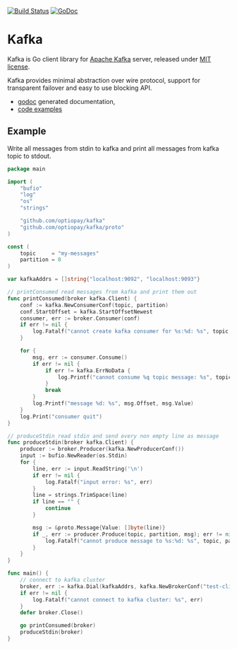 [![Build Status](https://travis-ci.org/optiopay/kafka.svg?branch=master)](https://travis-ci.org/optiopay/kafka)
[![GoDoc](https://godoc.org/github.com/optiopay/kafka?status.png)](https://godoc.org/github.com/optiopay/kafka)

# Kafka

Kafka is Go client library for [Apache Kafka](https://kafka.apache.org/)
server, released under [MIT license](LICENSE]).

Kafka provides minimal abstraction over wire protocol, support for transparent
failover and easy to use blocking API.


* [godoc](https://godoc.org/github.com/optiopay/kafka) generated documentation,
* [code examples](https://godoc.org/github.com/optiopay/kafka#pkg-examples)

## Example

Write all messages from stdin to kafka and print all messages from kafka topic
to stdout.


```go
package main

import (
    "bufio"
    "log"
    "os"
    "strings"

    "github.com/optiopay/kafka"
    "github.com/optiopay/kafka/proto"
)

const (
    topic     = "my-messages"
    partition = 0
)

var kafkaAddrs = []string{"localhost:9092", "localhost:9093"}

// printConsumed read messages from kafka and print them out
func printConsumed(broker kafka.Client) {
    conf := kafka.NewConsumerConf(topic, partition)
    conf.StartOffset = kafka.StartOffsetNewest
    consumer, err := broker.Consumer(conf)
    if err != nil {
        log.Fatalf("cannot create kafka consumer for %s:%d: %s", topic, partition, err)
    }

    for {
        msg, err := consumer.Consume()
        if err != nil {
            if err != kafka.ErrNoData {
                log.Printf("cannot consume %q topic message: %s", topic, err)
            }
            break
        }
        log.Printf("message %d: %s", msg.Offset, msg.Value)
    }
    log.Print("consumer quit")
}

// produceStdin read stdin and send every non empty line as message
func produceStdin(broker kafka.Client) {
    producer := broker.Producer(kafka.NewProducerConf())
    input := bufio.NewReader(os.Stdin)
    for {
        line, err := input.ReadString('\n')
        if err != nil {
            log.Fatalf("input error: %s", err)
        }
        line = strings.TrimSpace(line)
        if line == "" {
            continue
        }

        msg := &proto.Message{Value: []byte(line)}
        if _, err := producer.Produce(topic, partition, msg); err != nil {
            log.Fatalf("cannot produce message to %s:%d: %s", topic, partition, err)
        }
    }
}

func main() {
    // connect to kafka cluster
    broker, err := kafka.Dial(kafkaAddrs, kafka.NewBrokerConf("test-client"))
    if err != nil {
        log.Fatalf("cannot connect to kafka cluster: %s", err)
    }
    defer broker.Close()

    go printConsumed(broker)
    produceStdin(broker)
}
```

